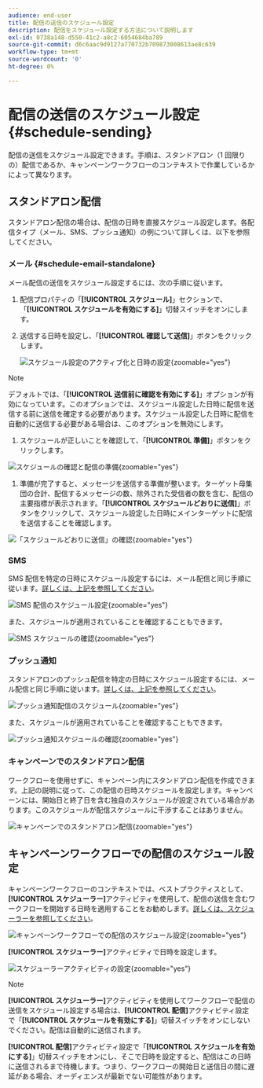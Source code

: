 ```yaml
---
audience: end-user
title: 配信の送信のスケジュール設定
description: 配信をスケジュール設定する方法について説明します
exl-id: 0738a148-d550-41c2-a8c2-6054684ba789
source-git-commit: d6c6aac9d9127a770732b709873008613ae8c639
workflow-type: tm+mt
source-wordcount: '0'
ht-degree: 0%

---
```


# 配信の送信のスケジュール設定 {#schedule-sending}

配信の送信をスケジュール設定できます。手順は、スタンドアロン（1 回限りの）配信であるか、キャンペーンワークフローのコンテキストで作業しているかによって異なります。

## スタンドアロン配信

スタンドアロン配信の場合は、配信の日時を直接スケジュール設定します。各配信タイプ（メール、SMS、プッシュ通知）の例について詳しくは、以下を参照してください。

### メール {#schedule-email-standalone}

メール配信の送信をスケジュール設定するには、次の手順に従います。

1. 配信プロパティの「**[!UICONTROL スケジュール]**」セクションで、「**[!UICONTROL スケジュールを有効にする]**」切替スイッチをオンにします。

1. 送信する日時を設定し、「**[!UICONTROL 確認して送信]**」ボタンをクリックします。

   ![スケジュール設定のアクティブ化と日時の設定](assets/schedule-email-standalone.png){zoomable="yes"}

>[!NOTE]
>
>デフォルトでは、「**[!UICONTROL 送信前に確認を有効にする]**」オプションが有効になっています。このオプションでは、スケジュール設定した日時に配信を送信する前に送信を確定する必要があります。スケジュール設定した日時に配信を自動的に送信する必要がある場合は、このオプションを無効にします。
>

1. スケジュールが正しいことを確認して、「**[!UICONTROL 準備]**」ボタンをクリックします。

![スケジュールの確認と配信の準備](assets/schedule-email-standalone-prepare.png){zoomable="yes"}

1. 準備が完了すると、メッセージを送信する準備が整います。ターゲット母集団の合計、配信するメッセージの数、除外された受信者の数を含む、配信の主要指標が表示されます。「**[!UICONTROL スケジュールどおりに送信]**」ボタンをクリックして、スケジュール設定した日時にメインターゲットに配信を送信することを確認します。

![「スケジュールどおりに送信」の確認](assets/schedule-email-standalone-send.png){zoomable="yes"}

### SMS

SMS 配信を特定の日時にスケジュール設定するには、メール配信と同じ手順に従います。[詳しくは、上記を参照してください](#schedule-email-standalone)。

![SMS 配信のスケジュール設定](assets/schedule-sms-standalone.png){zoomable="yes"}

また、スケジュールが適用されていることを確認することもできます。

![SMS スケジュールの確認](assets/schedule-sms-standalone-prepare.png){zoomable="yes"}

### プッシュ通知

スタンドアロンのプッシュ配信を特定の日時にスケジュール設定するには、メール配信と同じ手順に従います。[詳しくは、上記を参照してください](#schedule-email-standalone)。

![プッシュ通知配信のスケジュール](assets/schedule-push-standalone.png){zoomable="yes"}

また、スケジュールが適用されていることを確認することもできます。

![プッシュ通知スケジュールの確認](assets/schedule-push-standalone-prepare.png){zoomable="yes"}

### キャンペーンでのスタンドアロン配信

ワークフローを使用せずに、キャンペーン内にスタンドアロン配信を作成できます。上記の説明に従って、この配信の日時スケジュールを設定します。キャンペーンには、開始日と終了日を含む独自のスケジュールが設定されている場合があります。このスケジュールが配信スケジュールに干渉することはありません。

![キャンペーンでのスタンドアロン配信](assets/schedule-delivery-standalone.png){zoomable="yes"}

## キャンペーンワークフローでの配信のスケジュール設定

キャンペーンワークフローのコンテキストでは、ベストプラクティスとして、**[!UICONTROL スケジューラー]**&#x200B;アクティビティを使用して、配信の送信を含むワークフローを開始する日時を適用することをお勧めします。[詳しくは、スケジューラーを参照してください](../workflows/activities/scheduler.md)。

![キャンペーンワークフローでの配信のスケジュール設定](assets/schedule-workflow.png){zoomable="yes"}

**[!UICONTROL スケジューラー]**&#x200B;アクティビティで日時を設定します。

![スケジューラーアクティビティの設定](assets/schedule-workflow-scheduler.png){zoomable="yes"}

>[!NOTE]
>
>**[!UICONTROL スケジューラー]**&#x200B;アクティビティを使用してワークフローで配信の送信をスケジュール設定する場合は、**[!UICONTROL 配信]**&#x200B;アクティビティ設定で「**[!UICONTROL スケジュールを有効にする]**」切替スイッチをオンにしないでください。配信は自動的に送信されます。
>

**[!UICONTROL 配信]**&#x200B;アクティビティ設定で「**[!UICONTROL スケジュールを有効にする]**」切替スイッチをオンにし、そこで日時を設定すると、配信はこの日時に送信されるまで待機します。つまり、ワークフローの開始日と送信日の間に遅延がある場合、オーディエンスが最新でない可能性があります。